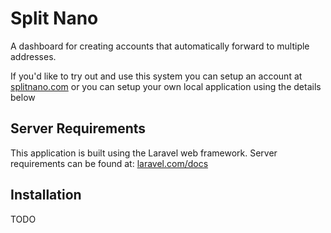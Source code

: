 # Split Nano

A dashboard for creating accounts that automatically forward to multiple addresses.

If you'd like to try out and use this system you can setup an account at [splitnano.com](https://splitnano.com) or you can setup your own local application using the details below

## Server Requirements

This application is built using the Laravel web framework. Server requirements can be found at: [laravel.com/docs](https://laravel.com/docs/6.x#server-requirements)

## Installation

TODO
